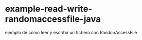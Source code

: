 # example-read-write-randomaccessfile-java
ejemplo de como leer y escribir un fichero con RandonAccessFile
